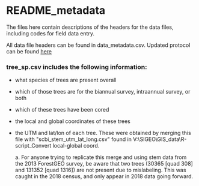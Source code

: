 # README_metadata

The files here contain descriptions of the headers for the data files, including codes for field data entry.

All data file headers can be found in data_metadata.csv. Updated protocol can be found [here](https://docs.google.com/document/d/1kCG22EAEnOVxw9Z-cPPvrHIzvRFE-j0U7anTmhJbkqM/edit)

### tree_sp.csv includes the following information:

- what species of trees are present overall

- which of those trees are for the biannual survey, intraannual survey, or both

- which of these trees have been cored

- the local and global coordinates of these trees

- the UTM and lat/lon of each tree. These were obtained by merging this file with "scbi_stem_utm_lat_long.csv" found in V:\SIGEO\GIS_data\R-script_Convert local-global coord.

    a. For anyone trying to replicate this merge and using stem data from the 2013 ForestGEO survey, be aware that two trees (30365 [quad 308] and 131352 [quad 1316]) are not present due to mislabeling. This was caught in the 2018 census, and only appear in 2018 data going forward.
